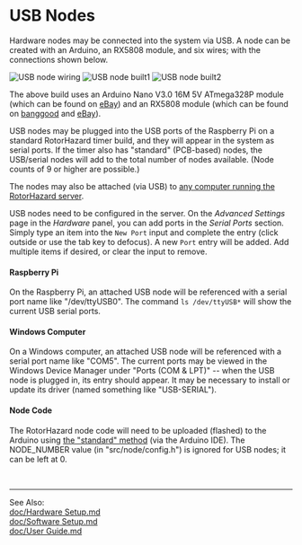 # USB Nodes

Hardware nodes may be connected into the system via USB. A node can be created with an Arduino, an RX5808 module, and six wires; with the connections shown below.

![USB node wiring](img/USB_node_wiring.jpg)
![USB node built1](img/USB_node_built1.jpg)
![USB node built2](img/USB_node_built2.jpg)

The above build uses an Arduino Nano V3.0 16M 5V ATmega328P module (which can be found on [eBay](https://www.ebay.com/sch/i.html?_nkw=Arduino+Nano+V3.0+16M+5V+ATmega328P)) and an RX5808 module (which can be found on [banggood](https://www.banggood.com/search/rx5808-module.html) and [eBay](https://www.ebay.com/sch/i.html?_nkw=rx5808+module)).

USB nodes may be plugged into the USB ports of the Raspberry Pi on a standard RotorHazard timer build, and they will appear in the system as serial ports.  If the timer also has "standard" (PCB-based) nodes, the USB/serial nodes will add to the total number of nodes available. (Node counts of 9 or higher are possible.)

The nodes may also be attached (via USB) to [any computer running the RotorHazard server](Software%20Setup.md#otheros).  

USB nodes need to be configured in the server. On the _Advanced Settings_ page in the _Hardware_ panel, you can add ports in the _Serial Ports_ section. Simply type an item into the `New Port` input and complete the entry (click outside or use the tab key to defocus). A new `Port` entry will be added. Add multiple items if desired, or clear the input to remove.

#### Raspberry Pi

On the Raspberry Pi, an attached USB node will be referenced with a serial port name like "/dev/ttyUSB0". The command ```ls /dev/ttyUSB*``` will show the current USB serial ports.

#### Windows Computer

On a Windows computer, an attached USB node will be referenced with a serial port name like "COM5". The current ports may be viewed in the Windows Device Manager under "Ports (COM & LPT)" -- when the USB node is plugged in, its entry should appear. It may be necessary to install or update its driver (named something like "USB-SERIAL").

#### Node Code

The RotorHazard node code will need to be uploaded (flashed) to the Arduino using [the "standard" method](https://github.com/RotorHazard/RotorHazard/blob/main/src/node/readme_Arduino.md) (via the Arduino IDE). The NODE_NUMBER value (in "src/node/config.h") is ignored for USB nodes; it can be left at 0.

<br/>

-----------------------------

See Also:  
[doc/Hardware Setup.md](Hardware%20Setup.md)  
[doc/Software Setup.md](Software%20Setup.md)  
[doc/User Guide.md](User%20Guide.md)
